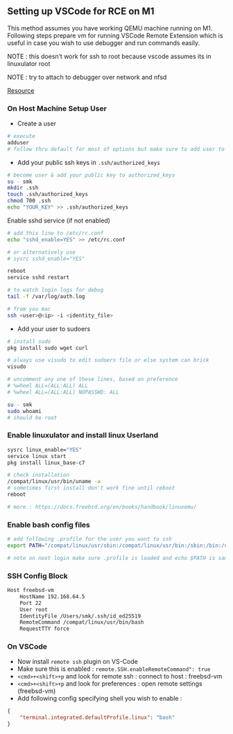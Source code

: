 ## Setting up VSCode for RCE on M1 

This method assumes you have working QEMU machine running on M1. Following steps prepare vm for running VSCode Remote Extension which is useful in case you wish to use debugger and run commands easily.

NOTE : this doesn’t work for ssh to root because vscode assumes its in linuxulator root

NOTE : try to attach to debugger over network and nfsd

[Resource](https://gist.github.com/mateuszkwiatkowski/ce486d692b4cb18afc2c8c68dcfe8602)

### On Host Machine Setup User

- Create a user

````bash
# execute
adduser
# follow thru default for most of options but make sure to add user to wheel user group
````

- Add your public ssh keys in `.ssh/authorized_keys`

````bash
# become user & add your public key to authorized_keys
su - smk
mkdir .ssh
touch .ssh/authorized_keys
chmod 700 .ssh
echo "YOUR_KEY" >> .ssh/authorized_keys
````

Enable sshd service (if not enabled)

````bash
# add this line to /etc/rc.conf
echo "sshd_enable=YES" >> /etc/rc.conf

# or alternatively use
# sysrc sshd_enable="YES"

reboot
service sshd restart

# to watch login logs for debug
tail -f /var/log/auth.log

# from you mac
ssh <user>@<ip> -i <identity_file>
````

- Add your user to sudoers

````bash
# install sudo
pkg install sudo wget curl

# always use visudo to edit sudoers file or else system can brick
visudo

# uncomment any one of these lines, based on preference
# %wheel ALL=(ALL:ALL) ALL
# %wheel ALL=(ALL:ALL) NOPASSWD: ALL

su - smk
sudo whoami
# should be root
````

### Enable linuxulator and install linux Userland

````bash
sysrc linux_enable="YES"
service linux start
pkg install linux_base-c7

# check installation
/compat/linux/usr/bin/uname -a
# sometimes first install don't work fine until reboot
reboot

# more : https://docs.freebsd.org/en/books/handbook/linuxemu/
````

### Enable bash config files

````bash
# add following .profile for the user you want to ssh
export PATH="/compat/linux/usr/sbin:/compat/linux/usr/bin:/sbin:/bin:/usr/sbin:/usr/bin:/usr/local/sbin:/usr/local/bin"

# note on next login make sure .profile is loaded and echo $PATH is same as what you set
````

### SSH Config Block

````txt
Host freebsd-vm
    HostName 192.168.64.5
    Port 22
    User root
    IdentityFile /Users/smk/.ssh/id_ed25519
    RemoteCommand /compat/linux/usr/bin/bash
    RequestTTY force
````

### On VSCode

- Now install `remote ssh` plugin on VS-Code
- Make sure this is enabled : `remote.SSH.enableRemoteCommand": true`
- `<cmd>+<shift>+p` and look for remote ssh : connect to host : freebsd-vm
- `<cmd>+<shift>+p` and look for preferences : open remote settings (freebsd-vm)
- Add following config specifying shell you wish to enable : 

````json
{
    "terminal.integrated.defaultProfile.linux": "bash"
}
````

